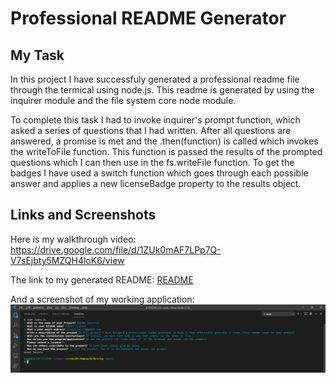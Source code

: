 # Professional README Generator

## My Task

In this project I have successfuly generated a professional readme file through the termical using node.js. This readme is generated by using the inquirer module and the file system core node module. 

To complete this task I had to invoke inquirer's prompt function, which asked a series of questions that I had written. After all questions are answered, a promise is met and the .then(function) is called which invokes the writeToFile function. This function is passed the results of the prompted questions which I can then use in the fs.writeFile function. To get the badges I have used a switch function which goes through each possible answer and applies a new licenseBadge property to the results object.

## Links and Screenshots

Here is my walkthrough video: https://drive.google.com/file/d/1ZUk0mAF7LPp7Q-V7sEjbty5MZQH4loK6/view

The link to my generated README: [README](./Develop/README.md)

And a screenshot of my working application: ![Screenshot](./Develop/Screenshot/readme-screenshot.png)
